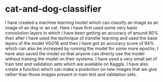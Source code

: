 # cat-and-dog-classifier
I have created a machine learning model which can classify an image as an image of an dog or an cat.
Here i have first used some very basic convolution layers in which i have been getting an accuracy of around 80% then after I have used the technique of transfer learning and used the base layers of the model VGG16 and then i have got an accuracy score of 94% which can also be increased by running the model for some more epochs.
I have also saved the model so that anyone can directy use the model without training the model on their systems. 
I have used a very small set of train test and validation sets which are available on Kaggle.
I have also create a function which can make a prediction on new images that we give rather than those images present in train test and validation sets.

